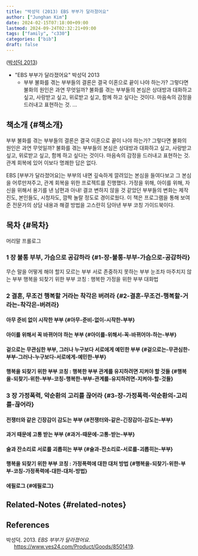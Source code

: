 ```yaml
---
title: "박성덕 (2013) EBS 부부가 달라졌어요"
author: ["Junghan Kim"]
date: 2024-02-15T07:18:00+09:00
lastmod: 2024-09-24T02:32:21+09:00
tags: ["family", "c330"]
categories: ["bib"]
draft: false
---
```


(<a href="#citeproc_bib_item_1">박성덕 2013</a>)

-   "EBS 부부가 달라졌어요" 박성덕 2013
    -   부부 불화를 겪는 부부들의 결론은 결국 이혼으로 끝이 나야 하는가? 그렇다면 불화의 원인은 과연 무엇일까? 불화를 겪는 부부들의 본심은 상대방과 대화하고 싶고, 사랑받고 싶고, 위로받고 싶고, 함께 하고 싶다는 것이다. 마음속의 감정을 드러내고 표현하는 것. ...


## 책소개 {#책소개}

부부 불화를 겪는 부부들의 결론은 결국 이혼으로 끝이 나야 하는가? 그렇다면 불화의 원인은 과연 무엇일까? 불화를 겪는 부부들의 본심은 상대방과 대화하고 싶고, 사랑받고 싶고, 위로받고 싶고, 함께 하고 싶다는 것이다. 마음속의 감정을 드러내고 표현하는 것. 관계 회복에 있어 이보다 명쾌한 답은 없다.

EBS [부부가 달라졌어요]는 부부의 내면 깊숙하게 깔려있는 본심을 들여다보고 그 본심을 어루만져주고, 관계 회복을 위한 프로젝트를 진행했다. 가정을 위해, 아이를 위해, 자신을 위해서 용기를 낸 남편과 아내! 결코 변하지 않을 것 같았던 부부들의 변화는 제작진도, 본인들도, 시청자도, 깜짝 놀랄 정도로 경이로웠다. 이 책은 프로그램을 통해 보여준 전문가의 상담 내용과 해결 방법을 고스란히 담아낸 부부 코칭 가이드북이다.


## 목차 {#목차}

머리말 프롤로그


### 1 장 불통 부부, 가슴으로 공감하라 {#1-장-불통-부부-가슴으로-공감하라}

무슨 말을 어떻게 해야 할지 모르는 부부 서로 존중하지 못하는 부부 눈조차 마주치지 않는 부부 행복을 되찾기 위한 부부 코칭 : 행복한 가정을 위한 부부 대화법


### 2 결혼, 무조건 행복할 거라는 착각은 버려라 {#2-결혼-무조건-행복할-거라는-착각은-버려라}


#### 아무 준비 없이 시작한 부부 {#아무-준비-없이-시작한-부부}


#### 아이를 위해서 꼭 바뀌어야 하는 부부 {#아이를-위해서-꼭-바뀌어야-하는-부부}


#### 겉으로는 무관심한 부부, 그러나 누구보다 서로에게 예민한 부부 {#겉으로는-무관심한-부부-그러나-누구보다-서로에게-예민한-부부}


#### 행복을 되찾기 위한 부부 코칭 : 행복한 부부 관계를 유지하려면 지켜야 할 것들 {#행복을-되찾기-위한-부부-코칭-행복한-부부-관계를-유지하려면-지켜야-할-것들}


### 3 장 가정폭력, 악순환의 고리를 끊어라 {#3-장-가정폭력-악순환의-고리를-끊어라}


#### 전쟁터와 같은 긴장감이 감도는 부부 {#전쟁터와-같은-긴장감이-감도는-부부}


#### 과거 때문에 고통 받는 부부 {#과거-때문에-고통-받는-부부}


#### 술과 잔소리로 서로를 괴롭히는 부부 {#술과-잔소리로-서로를-괴롭히는-부부}


#### 행복을 되찾기 위한 부부 코칭 : 가정폭력에 대한 대처 방법 {#행복을-되찾기-위한-부부-코칭-가정폭력에-대한-대처-방법}


#### 에필로그 {#에필로그}


## Related-Notes {#related-notes}

## References

<style>.csl-entry{text-indent: -1.5em; margin-left: 1.5em;}</style><div class="csl-bib-body">
  <div class="csl-entry"><a id="citeproc_bib_item_1"></a>박성덕. 2013. <i>EBS 부부가 달라졌어요</i>. <a href="https://www.yes24.com/Product/Goods/8501419">https://www.yes24.com/Product/Goods/8501419</a>.</div>
</div>
